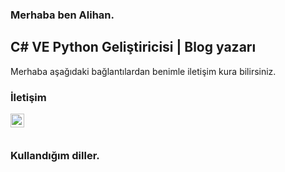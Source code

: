 ### Merhaba ben Alihan.

## C# VE Python Geliştiricisi | Blog yazarı




Merhaba aşağıdaki bağlantılardan benimle iletişim kura bilirsiniz.
### İletişim

[<img width="22" src="https://unpkg.com/simple-icons@v5/icons/twitter.svg" align="left" />][twitter]

<br />
<br />




### Kullandığım diller.


[twitter]: https://twitter.com/Ofturkey1
